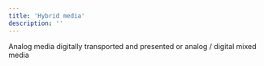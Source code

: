 ```yaml
---
title: 'Hybrid media'
description: ''
---
```


Analog media digitally transported and presented or analog / digital mixed media
